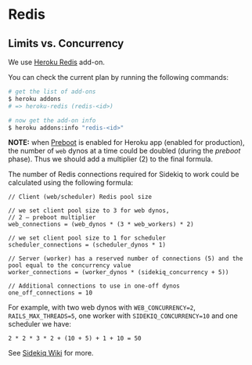 # Redis

## Limits vs. Concurrency

We use [Heroku Redis](https://elements.heroku.com/addons/heroku-redis) add-on.

You can check the current plan by running the following commands:

```sh
# get the list of add-ons
$ heroku addons
# => heroku-redis (redis-<id>)

# now get the add-on info
$ heroku addons:info "redis-<id>"
```

**NOTE:** when [Preboot](https://devcenter.heroku.com/articles/preboot) is enabled for Heroku app (enabled for production), the number of `web` dynos at a time could be doubled (during the _preboot_ phase). Thus we should add a multiplier (2) to the final formula.

The number of Redis connections required for Sidekiq to work could be calculated
using the following formula:

```
// Client (web/scheduler) Redis pool size

// we set client pool size to 3 for web dynos,
// 2 — preboot multiplier
web_connections = (web_dynos * (3 * web_workers) * 2)

// we set client pool size to 1 for scheduler
scheduler_connections = (scheduler_dynos * 1)

// Server (worker) has a reserved number of connections (5) and the pool equal to the concurrency value
worker_connections = (worker_dynos * (sidekiq_concurrency + 5))

// Additional connections to use in one-off dynos
one_off_connections = 10
```

For example, with two web dynos with `WEB_CONCURRENCY=2`, `RAILS_MAX_THREADS=5`, one worker with `SIDEKIQ_CONCURRENCY=10` and one scheduler we have:

```
2 * 2 * 3 * 2 + (10 + 5) + 1 + 10 = 50
```

See [Sidekiq Wiki](https://github.com/mperham/sidekiq/wiki/FAQ#how-to-calculate-the-number-or-redis-connection-used-by-sidekiq) for more.
